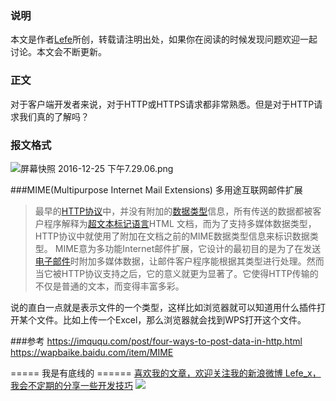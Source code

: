 ### 说明
本文是作者[Lefe](http://www.jianshu.com/p/88957fad1226)所创，转载请注明出处，如果你在阅读的时候发现问题欢迎一起讨论。本文会不断更新。
### 正文
对于客户端开发者来说，对于HTTP或HTTPS请求都非常熟悉。但是对于HTTP请求我们真的了解吗？

### 报文格式

![屏幕快照 2016-12-25 下午7.29.06.png](http://upload-images.jianshu.io/upload_images/1664496-42c5894a2f0ac952.png?imageMogr2/auto-orient/strip%7CimageView2/2/w/1240)


###MIME(Multipurpose Internet Mail Extensions) 多用途互联网邮件扩展
> 最早的[HTTP协议](https://wapbaike.baidu.com/item/HTTP%E5%8D%8F%E8%AE%AE)中，并没有附加的[数据类型](https://wapbaike.baidu.com/item/%E6%95%B0%E6%8D%AE%E7%B1%BB%E5%9E%8B)信息，所有传送的数据都被客户程序解释为[超文本标记语言](https://wapbaike.baidu.com/item/%E8%B6%85%E6%96%87%E6%9C%AC%E6%A0%87%E8%AE%B0%E8%AF%AD%E8%A8%80)HTML 文档，而为了支持多媒体数据类型，HTTP协议中就使用了附加在文档之前的MIME数据类型信息来标识数据类型。
MIME意为多功能Internet邮件扩展，它设计的最初目的是为了在发送[电子邮件](https://wapbaike.baidu.com/item/%E7%94%B5%E5%AD%90%E9%82%AE%E4%BB%B6)时附加多媒体数据，让邮件客户程序能根据其类型进行处理。然而当它被HTTP协议支持之后，它的意义就更为显著了。它使得HTTP传输的不仅是普通的文本，而变得丰富多彩。

说的直白一点就是表示文件的一个类型，这样比如浏览器就可以知道用什么插件打开某个文件。比如上传一个Excel，那么浏览器就会找到WPS打开这个文件。

###参考
https://imququ.com/post/four-ways-to-post-data-in-http.html
https://wapbaike.baidu.com/item/MIME

===== 我是有底线的 ======
[喜欢我的文章，欢迎关注我的新浪微博 Lefe_x，我会不定期的分享一些开发技巧](http://www.weibo.com/5953150140/profile?rightmod=1&wvr=6&mod=personnumber&is_all=1)
![](http://upload-images.jianshu.io/upload_images/1664496-e409f16579811101.jpg)
